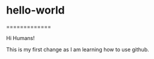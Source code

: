 # hello-world
=============

Hi Humans!

This is my first change as I am learning how to use github.
